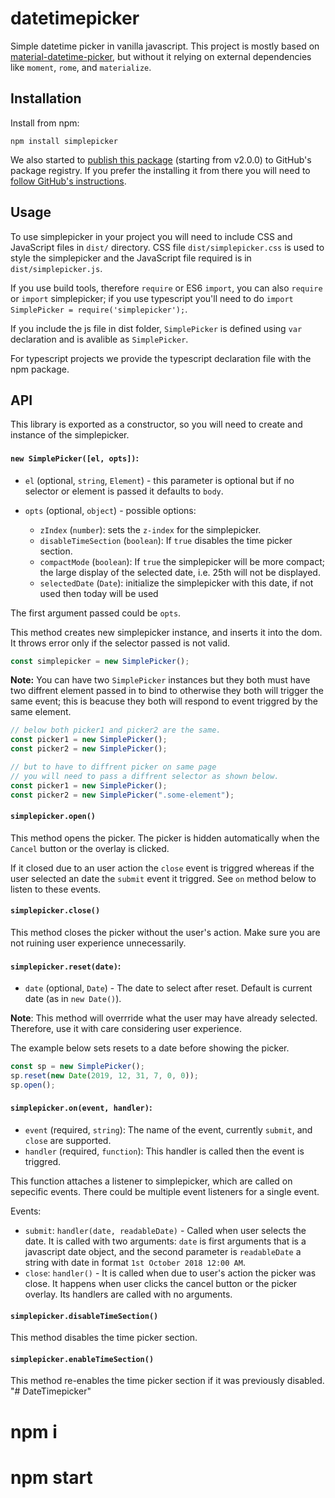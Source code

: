 # datetimepicker

Simple datetime picker in vanilla javascript.
This project is mostly based on [material-datetime-picker](https://github.com/ripjar/material-datetime-picker), but
without it relying on external dependencies like `moment`,
`rome`, and `materialize`.

## Installation

Install from npm:

```
npm install simplepicker
```

We also started to [publish this package](https://github.com/priyank-p/simplepicker/packages/) (starting from v2.0.0) to GitHub's package registry.
If you prefer the installing it from there you will need to [follow GitHub's instructions](https://help.github.com/en/articles/configuring-npm-for-use-with-github-package-registry#installing-a-package).

## Usage

To use simplepicker in your project you will need to include
CSS and JavaScript files in `dist/` directory. CSS file `dist/simplepicker.css`
is used to style the simplepicker and the JavaScript file required is in `dist/simplepicker.js`.

If you use build tools, therefore `require` or ES6 `import`, you can also
`require` or `import` simplepicker; if you use typescript you'll need to do
`import SimplePicker = require('simplepicker');`.

If you include the js file in dist folder, `SimplePicker` is defined using
`var` declaration and is avalible as `SimplePicker`.

For typescript projects we provide the typescript declaration file
with the npm package.

## API

This library is exported as a constructor, so you will need to create
and instance of the simplepicker.

#### `new SimplePicker([el, opts])`:

- `el` (optional, `string`, `Element`) - this parameter is optional
  but if no selector or element is passed it defaults to `body`.

- `opts` (optional, `object`) - possible options:
  - `zIndex` (`number`): sets the `z-index` for the simplepicker.
  - `disableTimeSection` (`boolean`): If `true` disables the time picker section.
  - `compactMode` (`boolean`): If `true` the simplepicker will be more compact; the large
    display of the selected date, i.e. 25th will not be displayed.
  - `selectedDate` (`Date`): initialize the simplepicker with this date, if not used then today
    will be used

The first argument passed could be `opts`.

This method creates new simplepicker instance, and inserts it into the dom.
It throws error only if the selector passed is not valid.

```javascript
const simplepicker = new SimplePicker();
```

**Note:** You can have two `SimplePicker` instances but they both must have
two diffrent element passed in to bind to otherwise they both will trigger the same
event; this is beacuse they both will respond to event triggred by the same element.

```javascript
// below both picker1 and picker2 are the same.
const picker1 = new SimplePicker();
const picker2 = new SimplePicker();

// but to have to diffrent picker on same page
// you will need to pass a diffrent selector as shown below.
const picker1 = new SimplePicker();
const picker2 = new SimplePicker(".some-element");
```

#### `simplepicker.open()`

This method opens the picker. The picker is hidden automatically
when the `Cancel` button or the overlay is clicked.

If it closed due to an user action the `close` event is triggred whereas
if the user selected an date the `submit` event it triggred. See `on` method
below to listen to these events.

#### `simplepicker.close()`

This method closes the picker without the user's action.
Make sure you are not ruining user experience unnecessarily.

#### `simplepicker.reset(date)`:

- `date` (optional, `Date`) - The date to select after reset. Default is current date (as in `new Date()`).

**Note**: This method will overrride what the user may have already selected. Therefore,
use it with care considering user experience.

The example below sets resets to a date before showing the picker.

```javascript
const sp = new SimplePicker();
sp.reset(new Date(2019, 12, 31, 7, 0, 0));
sp.open();
```

#### `simplepicker.on(event, handler)`:

- `event` (required, `string`): The name of the event, currently
  `submit`, and `close` are supported.
- `handler` (required, `function`): This handler is called then
  the event is triggred.

This function attaches a listener to simplepicker, which are called on sepecific events.
There could be multiple event listeners for a single event.

Events:

- `submit`: `handler(date, readableDate)` - Called
  when user selects the date. It is called with two arguments:
  `date` is first arguments that is a javascript date object, and
  the second parameter is `readableDate` a string with date in format
  `1st October 2018 12:00 AM`.
- `close`: `handler()` - It is called when due to user's action the
  picker was close. It happens when user clicks the cancel button
  or the picker overlay. Its handlers are called with no arguments.

#### `simplepicker.disableTimeSection()`

This method disables the time picker section.

#### `simplepicker.enableTimeSection()`

This method re-enables the time picker section if it was previously disabled.
"# DateTimepicker"

# npm i

# npm start
